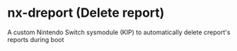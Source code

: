 # nx-dreport (Delete report)

A custom Nintendo Switch sysmodule (KIP) to automatically delete creport's reports during boot